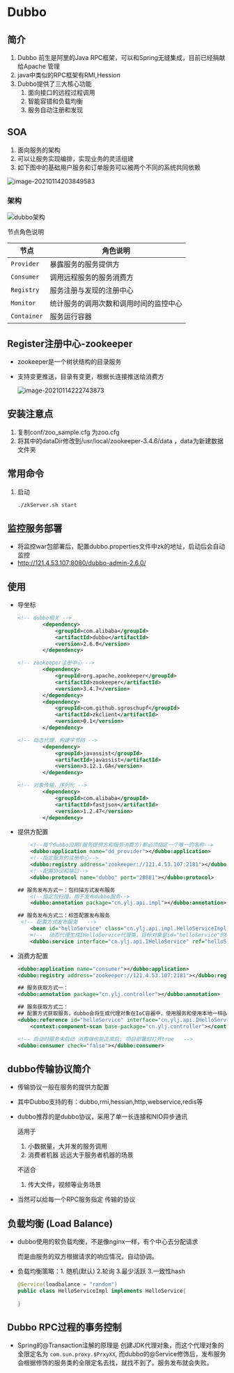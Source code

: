 # Dubbo

## 简介

1. Dubbo 前生是阿里的Java RPC框架，可以和Spring无缝集成，目前已经捐献给Apache 管理
2. java中类似的RPC框架有RMI,Hession
3. Dubbo提供了三大核心功能
    1. 面向接口的远程过程调用
    2. 智能容错和负载均衡 
    3. 服务自动注册和发现

## SOA

1. 面向服务的架构
2. 可以让服务实现编排，实现业务的灵活组建
3. 如下图中的基础用户服务和订单服务可以被两个不同的系统共同依赖

![image-20210114203849583](https://yljnote.oss-cn-hangzhou.aliyuncs.com/2021-01-14-123850.png)



### 架构

![dubbo架构](http://dubbo.apache.org/imgs/user/dubbo-architecture.jpg)

节点角色说明

| 节点        | 角色说明                               |
| ----------- | -------------------------------------- |
| `Provider`  | 暴露服务的服务提供方                   |
| `Consumer`  | 调用远程服务的服务消费方               |
| `Registry`  | 服务注册与发现的注册中心               |
| `Monitor`   | 统计服务的调用次数和调用时间的监控中心 |
| `Container` | 服务运行容器                           |

## Register注册中心-zookeeper

- zookeeper是一个树状结构的目录服务

- 支持变更推送，目录有变更，根据长连接推送给消费方

    ![image-20210114222743873](https://yljnote.oss-cn-hangzhou.aliyuncs.com/2021-01-14-142744.png)

## 安装注意点

1. 复制conf/zoo_sample.cfg 为zoo.cfg
2. 将其中的dataDir修改到/usr/local/zookeeper-3.4.6/data ，data为新建数据文件夹

## 常用命令

1. 启动 

    ```sh
    ./zkServer.sh start
    ```



## 监控服务部署

- 将监控war包部署后，配置dubbo.properties文件中zk的地址，启动后会自动监控
- http://121.4.53.107:8080/dubbo-admin-2.6.0/

## 使用

- 导坐标

    ```xml
    <!-- dubbo相关 -->
            <dependency>
                <groupId>com.alibaba</groupId>
                <artifactId>dubbo</artifactId>
                <version>2.6.0</version>
            </dependency>
    
    <!-- zookeeper注册中心 -->
            <dependency>
                <groupId>org.apache.zookeeper</groupId>
                <artifactId>zookeeper</artifactId>
                <version>3.4.7</version>
            </dependency>
            <dependency>
                <groupId>com.github.sgroschupf</groupId>
                <artifactId>zkclient</artifactId>
                <version>0.1</version>
            </dependency>
    
    <!-- 动态代理，构建字节码 -->
            <dependency>
                <groupId>javassist</groupId>
                <artifactId>javassist</artifactId>
                <version>3.12.1.GA</version>
            </dependency>
    
    <!-- 对象传输，序列化 -->
            <dependency>
                <groupId>com.alibaba</groupId>
                <artifactId>fastjson</artifactId>
                <version>1.2.47</version>
            </dependency>
    ```

- 提供方配置

    ```xml
        <!--每个dubbo应用(服务提供方和服务消费方)都必须指定一个唯一的名称-->
        <dubbo:application name="dd_provider"></dubbo:application>
        <!--指定服务的注册中心-->
        <dubbo:registry address="zookeeper://121.4.53.107:2181"></dubbo:registry>
        <!--配置协议和端口-->
        <dubbo:protocol name="dubbo" port="20881"></dubbo:protocol>
    
    ## 服务发布方式一：包扫描方式发布服务
        <!--指定包扫描，用于发布dubbo服务-->
        <dubbo:annotation package="cn.ylj.api.impl"></dubbo:annotation>
    
    ## 服务发布方式二：标签配置发布服务
     <!-- 配置方式发布服务   -->
        <bean id="helloService" class="cn.ylj.api.impl.HelloServiceImpl"></bean>
        <!--  动态代理生成IHelloService代理类，目标对象是id="helloService"的bean，增强的功能是dubbo的功能 -->
        <dubbo:service interface="cn.ylj.api.IHelloService" ref="helloService">				</dubbo:service>
    ```

- 消费方配置

    ```xml
    <dubbo:application name="consumer"></dubbo:application>
    <dubbo:registry address="zookeeper://121.4.53.107:2181"></dubbo:registry>
    
    ## 服务获取方式一：
    <dubbo:annotation package="cn.ylj.controller"></dubbo:annotation>
    
    ## 服务获取方式二：
    ## 配置方式获取服务，dubbo会将生成代理对象在IoC容器中，使用服务和使用本地一样@Autowired就行
    <dubbo:reference id="helloService" interface="cn.ylj.api.IHelloService"></dubbo:reference>
        <context:component-scan base-package="cn.ylj.controller"></context:component-scan>
    
    <!-- 启动时服务未启动 消费端也能正常启: 项目部署时打开true   -->
    <dubbo:consumer check="false"></dubbo:consumer>
    ```



## dubbo传输协议简介

- 传输协议一般在服务的提供方配置

- 其中Dubbo支持的有：dubbo,rmi,hessian,http,webservice,redis等

- dubbo推荐的是dubbo协议，采用了单一长连接和NIO异步通讯

    适用于

    1. 小数据量，大并发的服务调用
    2. 消费者机器 远远大于服务者机器的场景

    不适合

    1. 传大文件，视频等业务场景

- 当然可以给每一个RPC服务指定 传输的协议

## 负载均衡 (Load Balance)

- dubbo使用的软负载均衡，不是像nginx一样，有个中心去分配请求

    而是由服务的双方根据请求的响应情况，自动协调。

- 负载均衡策略：1. 随机(默认) 2.轮询 3.最少活跃 3.一致性hash

    ```java
    @Service(loadbalance = "random")
    public class HelloServiceImpl implements HelloService{
      
    }
    ```

## Dubbo RPC过程的事务控制

- Spring的@Transaction注解的原理是 创建JDK代理对象，而这个代理对象的全限定名为 `com.sun.proxy.$PrxyXX`, 而dubbo的@Service修饰后，发布服务会根据修饰的服务类的全限定名去找，就找不到了。服务发布就会失败。



